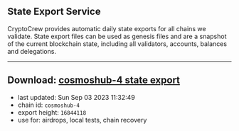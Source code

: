 ## State Export Service
CryptoCrew provides automatic daily state exports for all chains we validate. State export files can be used as genesis files and are a snapshot of the current blockchain state, including all validators, accounts, balances and delegations.

---
**Download: [cosmoshub-4 state export](https://dl.ccvalidators.com/SERVICE/cosmoshub/cosmoshub-4_export_16844118.json)**
---

- last updated: Sun Sep 03 2023 11:32:49
- chain id: `cosmoshub-4`
- export height: `16844118`
- use for: airdrops, local tests, chain recovery
